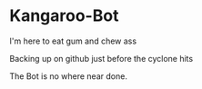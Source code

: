 # Kangaroo-Bot
I'm here to eat gum and chew ass


Backing up on github just before the cyclone hits

The Bot is no where near done.

